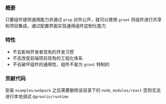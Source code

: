 ### 概要

只要组件提供通用能力并通过 `prop` 对外公开，就可以使用 `groot` 将组件进行共享和项目集成，通过配置界面实现通用组件定制化能力

### 特性
- 不去影响开发者现有的开发习惯
- 不去改变前端项目现有的工程化体系
- 不去破坏组件的通用性，组件不是为 `groot` 特制的

### 贡献代码
安装 `examples/webpack` 之后需要删除该目录下的 `node_modules/react` 否则无法进行本地调试 `@grootio/runtime` 